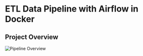 # ETL Data Pipeline with Airflow in Docker
## Project Overview
![Pipeline Overview](https://github.com/user-attachments/assets/ef352ab0-9fc7-49ea-aeee-61f6556d2e2e)

